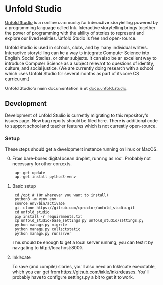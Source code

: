 # Unfold Studio

[Unfold Studio](https://unfold.studio) is an online community for interactive storytelling powered by a programming language called Ink. Interactive storytelling brings together the power of programming with the ability of stories to represent and explore our lived realities. Unfold Studio is free and open-source.

Unfold Studio is used in schools, clubs, and by many individual writers. Interactive storytelling can be a way to integrate Computer Science into English, Social Studies, or other subjects. It can also be an excellent way to introduce Computer Science as a subject relevant to questions of identity, culture, and social justice. (We are currently doing research with a school which uses Unfold Studio for several months as part of its core CS curriculum.)

Unfold Studio's main documentation is at [docs.unfold.studio](http://docs.unfold.studio).

## Development

Development of Unfold Studio is currently migrating to this repository's issues page. New bug reports should be filed here. 
There is additional code to support school and teacher features which is not currently open-source.

### Setup

These steps should get a development instance running on linux or MacOS.

0. From bare-bones digital ocean droplet, running as root. Probably not necessary for other contexts.

        apt-get update
        apt-get install python3-venv

1. Basic setup

        cd /opt # (Or wherever you want to install)
        python3 -m venv env
        source env/bin/activate
        git clone https://github.com/cproctor/unfold_studio.git
        cd unfold_studio
        pip install -r requirements.txt
        cp unfold_studio/base_settings.py unfold_studio/settings.py
        python manage.py migrate
        python manage.py collectstatic
        python manage.py runserver

   This should be enough to get a local server running; you can test it by navigating to
   http://localhost:8000.

2. Inklecate

   To save (and compile) stories, you'll also need an Inklecate executable, which you can get
   from https://github.com/inkle/ink/releases. You'll probably have to configure settings.py a
   bit to get it to work. 

